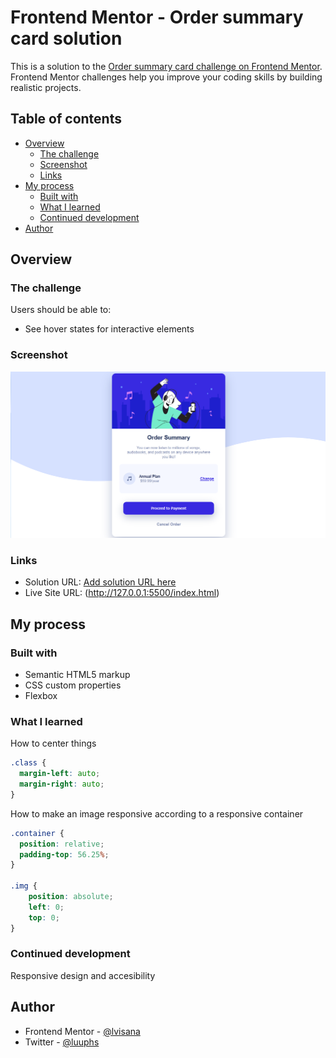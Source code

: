 ﻿# Frontend Mentor - Order summary card solution

This is a solution to the [Order summary card challenge on Frontend Mentor](https://www.frontendmentor.io/challenges/order-summary-component-QlPmajDUj). Frontend Mentor challenges help you improve your coding skills by building realistic projects. 

## Table of contents

- [Overview](#overview)
  - [The challenge](#the-challenge)
  - [Screenshot](#screenshot)
  - [Links](#links)
- [My process](#my-process)
  - [Built with](#built-with)
  - [What I learned](#what-i-learned)
  - [Continued development](#continued-development)
- [Author](#author)


## Overview

### The challenge

Users should be able to:

- See hover states for interactive elements

### Screenshot

![](./screenshot.png)

### Links

- Solution URL: [Add solution URL here](https://your-solution-url.com)
- Live Site URL: (http://127.0.0.1:5500/index.html)

## My process

### Built with

- Semantic HTML5 markup
- CSS custom properties
- Flexbox

### What I learned

How to center things

```css
.class {
  margin-left: auto;
  margin-right: auto;
}
```

How to make an image responsive according to a responsive container

```css
.container {
  position: relative;
  padding-top: 56.25%;
}

.img {
    position: absolute;
    left: 0;
    top: 0;
}
```


### Continued development

Responsive design and accesibility


## Author

- Frontend Mentor - [@lvisana](https://www.frontendmentor.io/profile/yourusername)
- Twitter - [@luuphs](https://www.twitter.com/yourusername)

